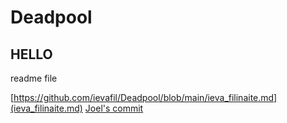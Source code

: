 # Deadpool
## HELLO 
readme file

[https://github.com/ievafil/Deadpool/blob/main/ieva_filinaite.md](ieva_filinaite.md)
[Joel's commit](https://github.com/ievafil/Deadpool/blob/a052b349718f1159e01bc892c4cb150a6c453191/Joel-Ogualiri.md)